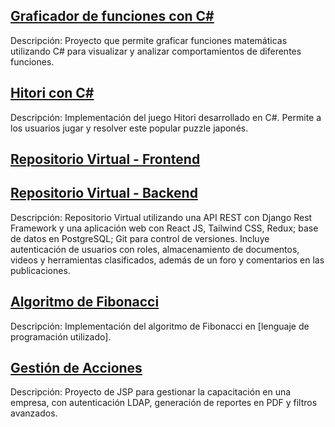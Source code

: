 ## [Graficador de funciones con C#](https://github.com/seanmeissimilly/Plotter)

Descripción: Proyecto que permite graficar funciones matemáticas utilizando C# para visualizar y analizar comportamientos de diferentes funciones.

## [Hitori con C#](https://github.com/seanmeissimilly/Hitori)

Descripción: Implementación del juego Hitori desarrollado en C#. Permite a los usuarios jugar y resolver este popular puzzle japonés.

## [Repositorio Virtual - Frontend](https://github.com/seanmeissimilly/fronted)

## [Repositorio Virtual - Backend](https://github.com/seanmeissimilly/backend)

Descripción: Repositorio Virtual utilizando una API REST con Django Rest Framework y una aplicación web con React JS, Tailwind CSS, Redux; base de datos en PostgreSQL; Git para control de versiones. Incluye autenticación de usuarios con roles, almacenamiento de documentos, videos y herramientas clasificados, además de un foro y comentarios en las publicaciones.

## [Algoritmo de Fibonacci](https://github.com/seanmeissimilly/Fibonacci)

Descripción: Implementación del algoritmo de Fibonacci en [lenguaje de programación utilizado].

## [Gestión de Acciones](https://github.com/seanmeissimilly/Gestion-Acciones)

Descripción: Proyecto de JSP para gestionar la capacitación en una empresa, con autenticación LDAP, generación de reportes en PDF y filtros avanzados.
